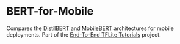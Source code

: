 # BERT-for-Mobile
Compares the [DistilBERT](https://arxiv.org/abs/1910.01108) and [MobileBERT](https://arxiv.org/abs/2004.02984) architectures for mobile deployments. Part of the [End-To-End TFLite Tutorials](https://github.com/ml-gde/e2e-tflite-tutorials) project. 
